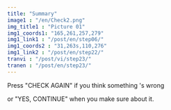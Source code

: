 ```yaml
---
title: "Summary"
image1 : "/en/Check2.png"
img_title1 : "Picture 01"
img1_coords1: "165,261,257,279"
img1_link1 : "/post/en/step06/"
img1_coords2 : "31,263s,110,276"
img1_link2 : "/post/en/step22/"
tranvi : "/post/vi/step23/"
tranen : "/post/en/step23/"
---
```

Press "CHECK AGAIN" if you think something 's wrong 

or "YES, CONTINUE" when you make sure about it.
